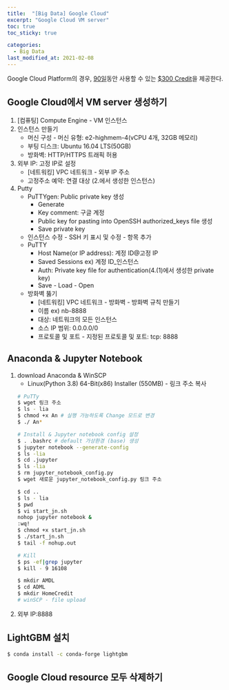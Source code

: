 ```yaml
---
title:  "[Big Data] Google Cloud"
excerpt: "Google Cloud VM server"
toc: true
toc_sticky: true

categories:
  - Big Data
last_modified_at: 2021-02-08
---
```


Google Cloud Platform의 경우, <u>90일</u>동안 사용할 수 있는 <u>$300 Credit</u>을 제공한다.

## Google Cloud에서 VM server 생성하기
1. [컴퓨팅] Compute Engine - VM 인스턴스
2. 인스턴스 만들기
    - 머신 구성 - 머신 유형: e2-highmem-4(vCPU 4개, 32GB 메모리)
    - 부팅 디스크: Ubuntu 16.04 LTS(50GB)
    - 방화벽: HTTP/HTTPS 트래픽 허용
3. 외부 IP: 고정 IP로 설정
    - [네트워킹] VPC 네트워크 - 외부 IP 주소
    - 고정주소 예약: 연결 대상 (2.에서 생성한 인스턴스)
4. Putty
    - PuTTYgen: Public private key 생성
        - Generate
        - Key comment: 구글 계정
        - Public key for pasting into OpenSSH authorized_keys file 생성
        - Save private key
    - 인스턴스 수정 - SSH 키 표시 및 수정 - 항목 추가
    - PuTTY
        - Host Name(or IP address): 계정 ID@고정 IP
        - Saved Sessions ex) 계정 ID_인스턴스
        - Auth: Private key file for authentication(4.(1)에서 생성한 private key)
        - Save - Load - Open
    - 방화벽 뚫기
        - [네트워킹] VPC 네트워크 - 방화벽 - 방화벽 규칙 만들기
        - 이름 ex) nb-8888
        - 대상: 네트워크의 모든 인스턴스
        - 소스 IP 범위: 0.0.0.0/0
        - 프로토콜 및 포트 - 지정된 프로토콜 및 포트: tcp: 8888

## Anaconda & Jupyter Notebook
1. download Anaconda & WinSCP
    - Linux(Python 3.8) 64-Bit(x86) Installer (550MB) - 링크 주소 복사
    ```bash
    # PuTTy
    $ wget 링크 주소
    $ ls - lia
    $ chmod +x An # 실행 가능하도록 Change 모드로 변경
    $ ./ An*

    # Install & Jupyter notebook config 설정
    $ . .bashrc # default 가상환경 (base) 생성
    $ jupyter notebook --generate-config
    $ ls -lia
    $ cd .jupyter
    $ ls -lia
    $ rm jupyter_notebook_config.py
    $ wget 새로운 jupyter_notebook_config.py 링크 주소

    $ cd ..
    $ ls - lia
    $ pwd
    $ vi start_jn.sh
    nohop jupyter notebook &
    :wq!
    $ chmod +x start_jn.sh
    $ ./start_jn.sh
    $ tail -f nohup.out

    # Kill
    $ ps -ef|grep jupyter
    $ kill - 9 16108

    $ mkdir AMDL
    $ cd ADML
    $ mkdir HomeCredit
    # winSCP - file upload
    ```
2. 외부 IP:8888

## LightGBM 설치
```bash
$ conda install -c conda-forge lightgbm
```

## Google Cloud resource 모두 삭제하기

